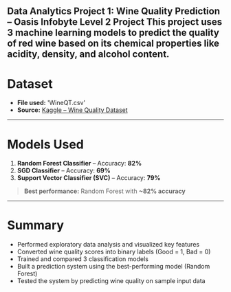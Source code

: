 **Data Analytics Project 1: Wine Quality Prediction – Oasis Infobyte**
**Level 2 Project**
This project uses 3 machine learning models to predict the quality of red wine based on its chemical properties like acidity, density, and alcohol content.
------------------------------------

# Dataset
- **File used:** 'WineQT.csv' 
- **Source:** [Kaggle – Wine Quality Dataset](https://www.kaggle.com/datasets/yasserh/wine-quality-dataset)

------------------------------------

# Models Used

1. **Random Forest Classifier** – Accuracy: **82%**  
2. **SGD Classifier** – Accuracy: **69%**  
3. **Support Vector Classifier (SVC)** – Accuracy: **79%**

> **Best performance:** Random Forest with **~82% accuracy**

------------------------------------

# Summary

- Performed exploratory data analysis and visualized key features  
- Converted wine quality scores into binary labels (Good = 1, Bad = 0)  
- Trained and compared 3 classification models  
- Built a prediction system using the best-performing model (Random Forest)  
- Tested the system by predicting wine quality on sample input data

